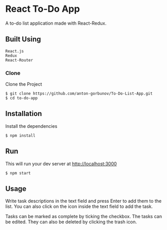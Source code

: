 # React To-Do App

A to-do list application made with React-Redux.

## Built Using
    React.js
    Redux
    React-Router

### Clone 

Clone the Project

`$ git clone https://github.com/anton-gorbunov/To-Do-List-App.git`<br/>
`$ cd to-do-app`

## Installation

Install the dependencies

`$ npm install`

## Run
 
This will run your dev server at [http://localhost:3000](http://localhost:3000)

`$ npm start`

## Usage

Write task descriptions in the text field and press Enter to add them to the list. You can also click on the icon inside the text field to add the task.

Tasks can be marked as complete by ticking the checkbox. The tasks can be edited. They can also be deleted by clicking the trash icon.